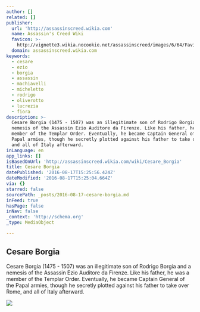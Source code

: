 ```yaml
---
author: []
related: []
publisher:
  url: 'http://assassinscreed.wikia.com'
  name: Assassin's Creed Wiki
  favicon: >-
    http://vignette3.wikia.nocookie.net/assassinscreed/images/6/64/Favicon.ico/revision/latest?cb=20071013200117
  domain: assassinscreed.wikia.com
keywords:
  - cesare
  - ezio
  - borgia
  - assassin
  - machiavelli
  - micheletto
  - rodrigo
  - oliverotto
  - lucrezia
  - fiora
description: >-
  Cesare Borgia (1475 - 1507) was an illegitimate son of Rodrigo Borgia and a
  nemesis of the Assassin Ezio Auditore da Firenze. Like his father, he was a
  member of the Templar Order. Eventually, he became Captain General of the
  Papal armies, though he secretly plotted against his father to take over Rome,
  and all of Italy afterward.
inLanguage: en
app_links: []
isBasedOnUrl: 'http://assassinscreed.wikia.com/wiki/Cesare_Borgia'
title: Cesare Borgia
datePublished: '2016-08-17T15:25:56.424Z'
dateModified: '2016-08-17T15:25:04.664Z'
via: {}
starred: false
sourcePath: _posts/2016-08-17-cesare-borgia.md
inFeed: true
hasPage: false
inNav: false
_context: 'http://schema.org'
_type: MediaObject

---
```

<article style=""><h1>Cesare Borgia</h1><p>Cesare Borgia (1475 - 1507) was an illegitimate son of Rodrigo Borgia and a nemesis of the Assassin Ezio Auditore da Firenze. Like his father, he was a member of the Templar Order. Eventually, he became Captain General of the Papal armies, though he secretly plotted against his father to take over Rome, and all of Italy afterward.</p><img src="http://vignette2.wikia.nocookie.net/assassinscreed/images/1/19/ACB_Cesare_render.png/revision/latest?cb=20130406153037" /></article>